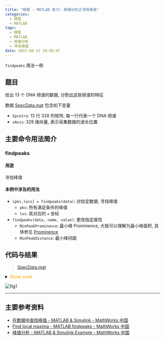 ```yaml
---
title: "随笔 - MATLAB 练习: 频谱分析之寻找峰值"
categories:
  - 随笔
  - MATLAB
tags:
  - 随笔
  - MATLAB
  - 频谱分析
  - 寻找峰值
date: 2021-04-12 19:56:47
---
```


`findpeaks` 用法一例

<!-- more -->

## 题目

给出 13 个 DNA 频谱的数据, 分割出这些频谱的特征

数据 [SpecData.mat](SpecData.mat) 包含如下变量

- `Spcetra`: 13 行 328 列矩阵, 每一行代表一个 DNA 频谱
- `xAxis`: 328 维向量, 表示采集数据的波长位置

## 主要命令用法简介

### findpeaks

#### 用途

寻找峰值

#### 本例中涉及的用法

- `[pks,locs] = findpeaks(data)`: 对给定数据, 寻找峰值
  - `pks`: 所有满足条件的峰值
  - `loc`: 其对应的 `x` 坐标
- `findpeaks(data, name, value)`: 更改指定属性
  - `MinPeakProminence`: 最小峰 Prominence, 大致可以理解为最小峰面积, 具体参见 [Prominence](https://ww2.mathworks.cn/help/signal/ref/findpeaks.html#buff2uu)
  - `MinPeakDistance`: 最小峰间距

## 代码与结果

> [SpecData.mat](SpecData.mat)

<details>
<summary><font color='orange'>Show code</font></summary>

{% include_code lang:matlab draft-010/main.m %}

</details>

![fig1](fig1.svg)

---

## 主要参考资料

- [在数据中查找峰值 - MATLAB & Simulink - MathWorks 中国](https://ww2.mathworks.cn/help/signal/ug/find-peaks-in-data.html)
- [Find local maxima - MATLAB findpeaks - MathWorks 中国](https://ww2.mathworks.cn/help/signal/ref/findpeaks.html)
- [峰值分析 - MATLAB & Simulink Example - MathWorks 中国](https://ww2.mathworks.cn/help/signal/ug/peak-analysis.html)
